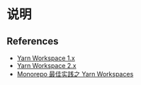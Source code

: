 # 说明

## References

- [Yarn Workspace 1.x](https://classic.yarnpkg.com/lang/en/docs/workspaces/)
- [Yarn Workspace 2.x](https://yarnpkg.com/features/workspaces)
- [Monorepo 最佳实践之 Yarn Workspaces](https://juejin.cn/post/7011024137707585544)
